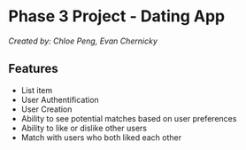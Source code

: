 # Phase 3 Project - Dating App
*Created by: Chloe Peng, Evan Chernicky* 

## Features
 - List item
 - User Authentification
 - User Creation
 - Ability to see potential matches based on user preferences
 - Ability to like or dislike other users
 - Match with users who both liked each other

